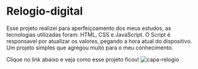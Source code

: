 <h1>Relogio-digital</h1>
<p>Esse projeto realizei para aperfeiçoamento dos meus estudos, as tecnologias utilizadas foram: <span>HTML, CSS e JavaScript.</span> O Script é responsavel por atualizar os valores, pegando a hora atual do dispositivo. Um projeto simples que agregou muito para o meu conhecimento.</p>
Clique no link abaixo e veja como esse projeto ficou!

<img src="https://github.com/andrezinhodev/relogio-digital/blob/main/public/PROJETO.png" alt="capa-relogio" />
